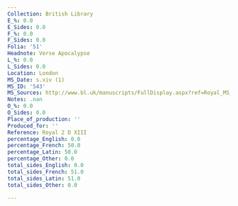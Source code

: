 ```yaml
---
Collection: British Library
E_%: 0.0
E_Sides: 0.0
F_%: 0.0
F_Sides: 0.0
Folia: '51'
Headnote: Verse Apocalypse
L_%: 0.0
L_Sides: 0.0
Location: London
MS_Date: s.xiv (1)
MS_ID: '543'
MS_Sources: http://www.bl.uk/manuscripts/FullDisplay.aspx?ref=Royal_MS_2_D_XIII
Notes: .nan
O_%: 0.0
O_Sides: 0.0
Place_of_production: ''
Produced_for: ''
Reference: Royal 2 D XIII
percentage_English: 0.0
percentage_French: 50.0
percentage_Latin: 50.0
percentage_Other: 0.0
total_sides_English: 0.0
total_sides_French: 51.0
total_sides_Latin: 51.0
total_sides_Other: 0.0

---
```

